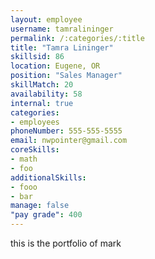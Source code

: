 ```yaml
--- 
layout: employee 
username: tamralininger
permalink: /:categories/:title 
title: "Tamra Lininger" 
skillsid: 86 
location: Eugene, OR
position: "Sales Manager"
skillMatch: 20
availability: 58
internal: true
categories: 
- employees
phoneNumber: 555-555-5555 
email: nwpointer@gmail.com
coreSkills:
- math 
- foo
additionalSkills:
- fooo
- bar
manage: false
"pay grade": 400
---
```


this is the portfolio of mark